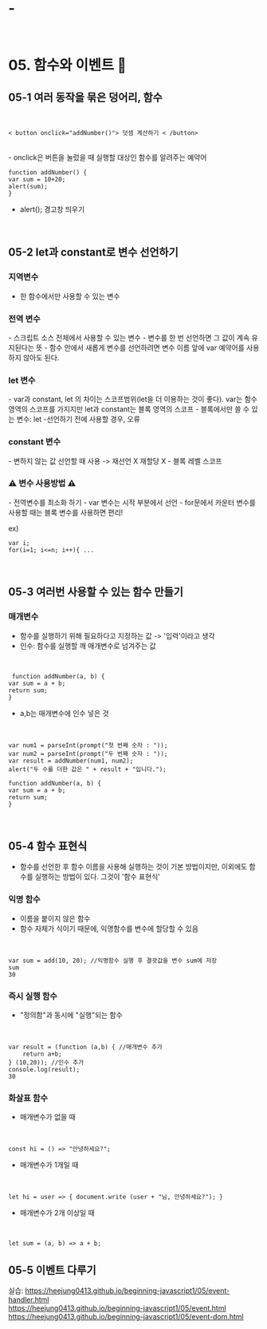 # -

</br>
<h1> 05. 함수와 이벤트 👋 </h1>
<h2>05-1 여러 동작을 묶은 덩어리, 함수 </h2>

<br/> 

	< button onclick="addNumber()"> 덧셈 계산하기 < /button>

<br/> - onclick은 버튼을 눌렀을 때 실행할 대상인 함수를 알려주는 예약어
    <br/>

    function addNumber() {
    var sum = 10+20;
    alert(sum);
    }
- alert();
 경고창 띄우기
<br/>

 <h2>05-2 let과 constant로 변수 선언하기  </h2>

<h3> 지역변수</h3>

- 한 함수에서만 사용할 수 있는 변수

<h3> 전역 변수</h3>
- 스크립트 소스 전체에서 사용할 수 있는 변수
- 변수를 한 번 선언하면 그 값이 계속 유지된다는 뜻
- 함수 안에서 새롭게 변수를 선언하려면 변수 이름 앞에 var 예약어를 사용하지 않아도 된다.

<h3> let 변수</h3>
- var과 constant, let 의 차이는 스코프범위(let을 더 이용하는 것이 좋다). var는 함수 영역의 스코프를 가지지만 let과 constant는 블록 영역의 스코프
- 블록에서만 쓸 수 있는 변수: let
-선언하기 전에 사용할 경우, 오류

<h3> constant 변수</h3>
- 변하지 않는 값 선언할 때 사용 -> 재선언 X 재할당 X
- 블록 레벨 스코프

<h3> ⚠ 변수 사용방법 ⚠</h3>
- 전역변수를 최소화 하기
- var 변수는 시작 부분에서 선언
- for문에서 카운터 변수를 사용할 때는 블록 변수를 사용하면 편리!

ex)

    var i;
    for(i=1; i<=n; i++){ ...

</br>

 <h2>05-3 여러번 사용할 수 있는 함수 만들기  </h2>
 <h3> 매개변수 </h3>
 
 - 함수를 실행하기 위해 필요하다고 지정하는 값 -> '입력'이라고 생각
 - 인수: 함수를 실행할 깨 매개변수로 넘겨주는 값

</br>

     function addNumber(a, b) { 			
    var sum = a + b;
    return sum;
    }
- a,b는 매개변수에 인수 넣은 것 

</br>

    var num1 = parseInt(prompt("첫 번째 숫자 : "));
    var num2 = parseInt(prompt("두 번째 숫자 : "));
    var result = addNumber(num1, num2);
    alert("두 수를 더한 값은 " + result + "입니다.");

    function addNumber(a, b) { 			
    var sum = a + b;
    return sum;
    }
</br>

 <h2>05-4  함수 표현식  </h2>

 - 함수를 선언한 후 함수 이름을 사용해 실행하는 것이 기본 방법이지만, 이외에도 함수를 실행하는 방법이 있다. 그것이 '함수 표현식'
 <h3> 익명 함수 </h3>
 
 - 이름을 붙이지 않은 함수 
 - 함수 자체가 식이기 때문에, 익명함수를 변수에 할당할 수 있음

 </br>

    var sum = add(10, 20); //익명함수 실행 후 결괏값을 변수 sum에 저장
    sum
    30

 <h3> 즉시 실행 함수 </h3>

- "정의함"과 동시에 "실행"되는 함수

</br>
    
    var result = (function (a,b) { //매개변수 추가
        return a+b; 
    } (10,20)); //인수 추가
    console.log(result);
    30

 <h3> 화살표 함수 </h3>

- 매개변수가 없을 때

</br>

    const hi = () => "안녕하세요?";

- 매개변수가 1개일 때

</br>

    let hi = user => { document.write (user + "님, 안녕하세요?"); }

- 매개변수가 2개 이상일 때

</br>

    let sum = (a, b) => a + b;

 <h2> 05-5  이벤트 다루기  </h2>

 실습:
 https://heejung0413.github.io/beginning-javascript1/05/event-handler.html
</br> https://heejung0413.github.io/beginning-javascript1/05/event.html
</br> https://heejung0413.github.io/beginning-javascript1/05/event-dom.html
 
